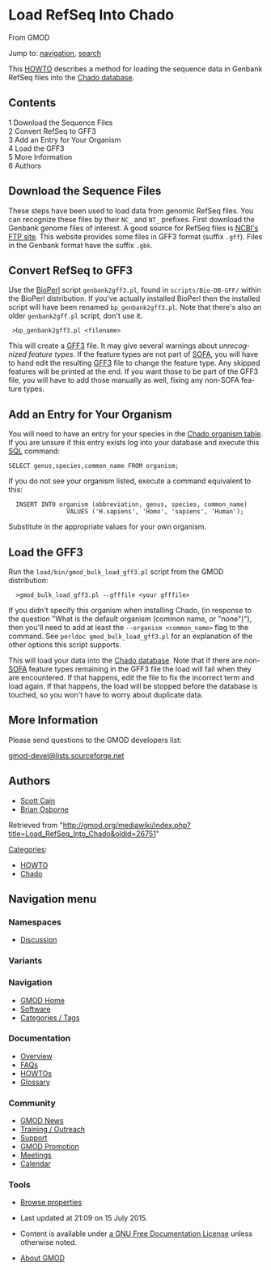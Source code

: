 <div id="mw-page-base" class="noprint">

</div>

<div id="mw-head-base" class="noprint">

</div>

<div id="content" class="mw-body" role="main">

<span id="top"></span>

<div id="mw-js-message" style="display:none;">

</div>



# <span dir="auto">Load RefSeq Into Chado</span>

<div id="bodyContent">

<div id="siteSub">

From GMOD

</div>

<div id="contentSub">

</div>

<div id="jump-to-nav" class="mw-jump">

Jump to: [navigation](#mw-navigation), [search](#p-search)

</div>

<div id="mw-content-text" class="mw-content-ltr" lang="en" dir="ltr">

This [HOWTO](Category%3AHOWTO "Category%3AHOWTO") describes a method for
loading the sequence data in Genbank RefSeq files into the [Chado
database](Chado_-_Getting_Started "Chado - Getting Started").

<div id="toc" class="toc">

<div id="toctitle">

## Contents

</div>

- [<span class="tocnumber">1</span> <span class="toctext">Download the
  Sequence Files</span>](#Download_the_Sequence_Files)
- [<span class="tocnumber">2</span> <span class="toctext">Convert RefSeq
  to GFF3</span>](#Convert_RefSeq_to_GFF3)
- [<span class="tocnumber">3</span> <span class="toctext">Add an Entry
  for Your Organism</span>](#Add_an_Entry_for_Your_Organism)
- [<span class="tocnumber">4</span> <span class="toctext">Load the
  GFF3</span>](#Load_the_GFF3)
- [<span class="tocnumber">5</span> <span class="toctext">More
  Information</span>](#More_Information)
- [<span class="tocnumber">6</span>
  <span class="toctext">Authors</span>](#Authors)

</div>

## <span id="Download_the_Sequence_Files" class="mw-headline">Download the Sequence Files</span>

These steps have been used to load data from genomic RefSeq files. You
can recognize these files by their `NC_` and `NT_` prefixes. First
download the Genbank genome files of interest. A good source for RefSeq
files is <a href="ftp://ftp.ncbi.nih.gov/genomes" class="external text"
rel="nofollow">NCBI's FTP site</a>. This website provides some files in
GFF3 format (suffix `.gff`). Files in the Genbank format have the suffix
`.gbk`.

## <span id="Convert_RefSeq_to_GFF3" class="mw-headline">Convert RefSeq to GFF3</span>

Use the [BioPerl](BioPerl "BioPerl") script `genbank2gff3.pl`, found in
`scripts/Bio-DB-GFF/` within the BioPerl distribution. If you've
actually installed BioPerl then the installed script will have been
renamed `bp_genbank2gff3.pl`. Note that there's also an older
`genbank2gff.pl` script, don't use it.

     >bp_genbank2gff3.pl <filename>

This will create a [GFF3](GFF3 "GFF3") file. It may give several
warnings about *unrecognized feature types*. If the feature types are
not part of
<a href="http://www.sequenceontology.org/" class="external text"
rel="nofollow">SOFA</a>, you will have to hand edit the resulting
[GFF3](GFF3 "GFF3") file to change the feature type. Any skipped
features will be printed at the end. If you want those to be part of the
GFF3 file, you will have to add those manually as well, fixing any
non-SOFA feature types.

## <span id="Add_an_Entry_for_Your_Organism" class="mw-headline">Add an Entry for Your Organism</span>

You will need to have an entry for your species in the [Chado organism
table](Chado_Tables#Table:_organism "Chado Tables"). If you are unsure
if this entry exists log into your database and execute this
[SQL](Glossary#SQL "Glossary") command:

<div class="mw-geshi mw-code mw-content-ltr" dir="ltr">

<div class="sql source-sql">

``` de1
SELECT genus,species,common_name FROM organism;
```

</div>

</div>

If you do not see your organism listed, execute a command equivalent to
this:

<div class="mw-geshi mw-code mw-content-ltr" dir="ltr">

<div class="sql source-sql">

``` de1
  INSERT INTO organism (abbreviation, genus, species, common_name)
                VALUES ('H.sapiens', 'Homo', 'sapiens', 'Human');
```

</div>

</div>

Substitute in the appropriate values for your own organism.

## <span id="Load_the_GFF3" class="mw-headline">Load the GFF3</span>

Run the `load/bin/gmod_bulk_load_gff3.pl` script from the GMOD
distribution:

      >gmod_bulk_load_gff3.pl --gfffile <your gfffile>

If you didn't specify this organism when installing Chado, (in response
to the question "What is the default organism (common name, or
"none")"), then you'll need to add at least the
`--organism <common_name>` flag to the command. See
`perldoc gmod_bulk_load_gff3.pl` for an explanation of the other options
this script supports.

This will load your data into the [Chado
database](Chado_-_Getting_Started "Chado - Getting Started"). Note that
if there are
non-<a href="http://www.sequenceontology.org/" class="external text"
rel="nofollow">SOFA</a> feature types remaining in the GFF3 file the
load will fail when they are encountered. If that happens, edit the file
to fix the incorrect term and load again. If that happens, the load will
be stopped before the database is touched, so you won't have to worry
about duplicate data.

## <span id="More_Information" class="mw-headline">More Information</span>

Please send questions to the GMOD developers list:

<a href="mailto:gmod-devel@lists.sourceforge.net" class="external text"
rel="nofollow">gmod-devel@lists.sourceforge.net</a>

  

## <span id="Authors" class="mw-headline">Authors</span>

- [Scott Cain](User:Scott "User:Scott")
- <a href="http://www.bioperl.org/wiki/Brian_Osborne" class="extiw"
  title="bp:Brian Osborne">Brian Osborne</a>

</div>

<div class="printfooter">

Retrieved from
"<http://gmod.org/mediawiki/index.php?title=Load_RefSeq_Into_Chado&oldid=26751>"

</div>

<div id="catlinks" class="catlinks">

<div id="mw-normal-catlinks" class="mw-normal-catlinks">

[Categories](Special:Categories "Special:Categories"):

- [HOWTO](Category%3AHOWTO "Category%3AHOWTO")
- [Chado](Category%3AChado "Category%3AChado")

</div>

</div>

<div class="visualClear">

</div>

</div>

</div>

<div id="mw-navigation">

## Navigation menu

<div id="mw-head">



<div id="left-navigation">

<div id="p-namespaces" class="vectorTabs" role="navigation"
aria-labelledby="p-namespaces-label">

### Namespaces


- <span id="ca-talk"><a
  href="http://gmod.org/mediawiki/index.php?title=Talk:Load_RefSeq_Into_Chado&amp;action=edit&amp;redlink=1"
  accesskey="t"
  title="Discussion about the content page [t]">Discussion</a></span>

</div>

<div id="p-variants" class="vectorMenu emptyPortlet" role="navigation"
aria-labelledby="p-variants-label">

### 

### Variants[](#)

<div class="menu">

</div>

</div>

</div>





</div>

</div>

</div>

<div id="mw-panel">

<div id="p-logo" role="banner">

<a href="Main_Page"
style="background-image: url(../images/GMOD-cogs.png);"
title="Visit the main page"></a>

</div>

<div id="p-Navigation" class="portal" role="navigation"
aria-labelledby="p-Navigation-label">

### Navigation

<div class="body">

- <span id="n-GMOD-Home">[GMOD Home](Main_Page)</span>
- <span id="n-Software">[Software](GMOD_Components)</span>
- <span id="n-Categories-.2F-Tags">[Categories /
  Tags](Categories)</span>

</div>

</div>

<div id="p-Documentation" class="portal" role="navigation"
aria-labelledby="p-Documentation-label">

### Documentation

<div class="body">

- <span id="n-Overview">[Overview](Overview)</span>
- <span id="n-FAQs">[FAQs](Category%3AFAQ)</span>
- <span id="n-HOWTOs">[HOWTOs](Category%3AHOWTO)</span>
- <span id="n-Glossary">[Glossary](Glossary)</span>

</div>

</div>

<div id="p-Community" class="portal" role="navigation"
aria-labelledby="p-Community-label">

### Community

<div class="body">

- <span id="n-GMOD-News">[GMOD News](GMOD_News)</span>
- <span id="n-Training-.2F-Outreach">[Training /
  Outreach](Training_and_Outreach)</span>
- <span id="n-Support">[Support](Support)</span>
- <span id="n-GMOD-Promotion">[GMOD Promotion](GMOD_Promotion)</span>
- <span id="n-Meetings">[Meetings](Meetings)</span>
- <span id="n-Calendar">[Calendar](Calendar)</span>

</div>

</div>

<div id="p-tb" class="portal" role="navigation"
aria-labelledby="p-tb-label">

### Tools

<div class="body">


- <span id="t-smwbrowselink"><a href="Special%3ABrowse/Load_RefSeq_Into_Chado" rel="smw-browse">Browse
  properties</a></span>


</div>

</div>

</div>

</div>

<div id="footer" role="contentinfo">

- <span id="footer-info-lastmod">Last updated at 21:09 on 15 July
  2015.</span>
<!-- - <span id="footer-info-viewcount">184,658 page views.</span> -->
- <span id="footer-info-copyright">Content is available under
  <a href="http://www.gnu.org/licenses/fdl-1.3.html" class="external"
  rel="nofollow">a GNU Free Documentation License</a> unless otherwise
  noted.</span>

<!-- -->

- <span id="footer-places-about">[About
  GMOD](GMOD:About "GMOD:About")</span>

<!-- -->






</div>
